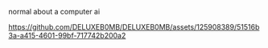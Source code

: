 normal about a computer ai

https://github.com/DELUXEB0MB/DELUXEB0MB/assets/125908389/51516b3a-a415-4601-99bf-717742b200a2

